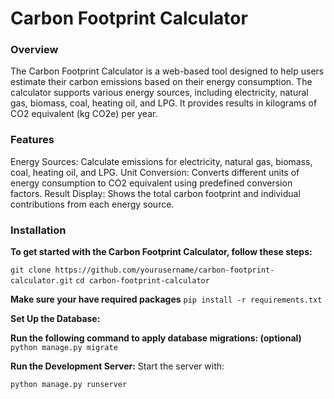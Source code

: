 # Carbon Footprint Calculator
### Overview
The Carbon Footprint Calculator is a web-based tool designed to help users estimate their carbon emissions based on their energy consumption. The calculator supports various energy sources, including electricity, natural gas, biomass, coal, heating oil, and LPG. It provides results in kilograms of CO2 equivalent (kg CO2e) per year.

### Features
Energy Sources: Calculate emissions for electricity, natural gas, biomass, coal, heating oil, and LPG.
Unit Conversion: Converts different units of energy consumption to CO2 equivalent using predefined conversion factors.
Result Display: Shows the total carbon footprint and individual contributions from each energy source.


### Installation
**To get started with the Carbon Footprint Calculator, follow these steps:**

```git clone https://github.com/yourusername/carbon-footprint-calculator.git```
 ```cd carbon-footprint-calculator```

**Make sure your have required packages**
```pip install -r requirements.txt ```

**Set Up the Database:**

**Run the following command to apply database migrations: (optional)**
```python manage.py migrate ```

**Run the Development Server:**
Start the server with:

```python manage.py runserver ```
